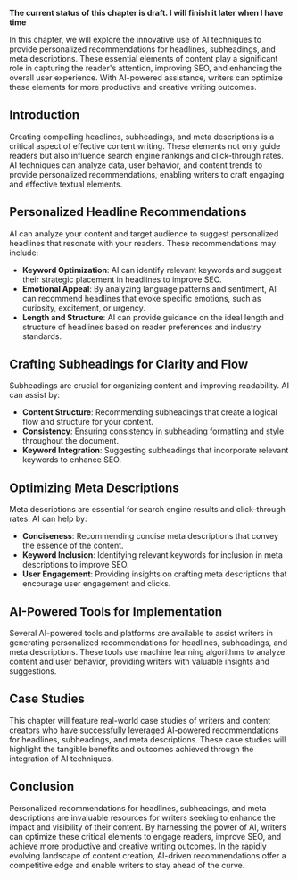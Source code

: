 **The current status of this chapter is draft. I will finish it later when I have time**

In this chapter, we will explore the innovative use of AI techniques to provide personalized recommendations for headlines, subheadings, and meta descriptions. These essential elements of content play a significant role in capturing the reader's attention, improving SEO, and enhancing the overall user experience. With AI-powered assistance, writers can optimize these elements for more productive and creative writing outcomes.

Introduction
------------

Creating compelling headlines, subheadings, and meta descriptions is a critical aspect of effective content writing. These elements not only guide readers but also influence search engine rankings and click-through rates. AI techniques can analyze data, user behavior, and content trends to provide personalized recommendations, enabling writers to craft engaging and effective textual elements.

Personalized Headline Recommendations
-------------------------------------

AI can analyze your content and target audience to suggest personalized headlines that resonate with your readers. These recommendations may include:

* **Keyword Optimization**: AI can identify relevant keywords and suggest their strategic placement in headlines to improve SEO.
* **Emotional Appeal**: By analyzing language patterns and sentiment, AI can recommend headlines that evoke specific emotions, such as curiosity, excitement, or urgency.
* **Length and Structure**: AI can provide guidance on the ideal length and structure of headlines based on reader preferences and industry standards.

Crafting Subheadings for Clarity and Flow
-----------------------------------------

Subheadings are crucial for organizing content and improving readability. AI can assist by:

* **Content Structure**: Recommending subheadings that create a logical flow and structure for your content.
* **Consistency**: Ensuring consistency in subheading formatting and style throughout the document.
* **Keyword Integration**: Suggesting subheadings that incorporate relevant keywords to enhance SEO.

Optimizing Meta Descriptions
----------------------------

Meta descriptions are essential for search engine results and click-through rates. AI can help by:

* **Conciseness**: Recommending concise meta descriptions that convey the essence of the content.
* **Keyword Inclusion**: Identifying relevant keywords for inclusion in meta descriptions to improve SEO.
* **User Engagement**: Providing insights on crafting meta descriptions that encourage user engagement and clicks.

AI-Powered Tools for Implementation
-----------------------------------

Several AI-powered tools and platforms are available to assist writers in generating personalized recommendations for headlines, subheadings, and meta descriptions. These tools use machine learning algorithms to analyze content and user behavior, providing writers with valuable insights and suggestions.

Case Studies
------------

This chapter will feature real-world case studies of writers and content creators who have successfully leveraged AI-powered recommendations for headlines, subheadings, and meta descriptions. These case studies will highlight the tangible benefits and outcomes achieved through the integration of AI techniques.

Conclusion
----------

Personalized recommendations for headlines, subheadings, and meta descriptions are invaluable resources for writers seeking to enhance the impact and visibility of their content. By harnessing the power of AI, writers can optimize these critical elements to engage readers, improve SEO, and achieve more productive and creative writing outcomes. In the rapidly evolving landscape of content creation, AI-driven recommendations offer a competitive edge and enable writers to stay ahead of the curve.
